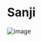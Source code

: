 # Sanji






![image](https://github.com/0xJoichiro/Sanji/assets/119509722/d212ad94-0c6d-4886-a38c-d87c68edf948)

